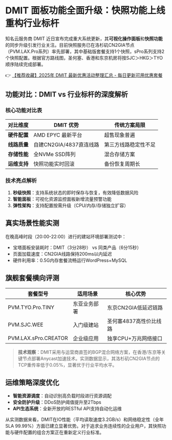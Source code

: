 # DMIT 面板功能全面升级：快照功能上线重构行业标杆

知名云服务商 DMIT 近日宣布完成重大系统更新，其**可视化操作面板**和**快照功能**的同步升级引发行业关注。目前快照服务已在洛杉矶CN2GIA节点（PVM.LAX.Pro系列）率先部署，其中基础版套餐支持1个快照，sPro系列支持2个快照配置。根据官方路线图，圣何塞、香港和东京机房将按SJC＞HKG＞TYO顺序陆续完成部署。

👉 [【推荐收藏】2025年 DMIT 最新优惠活动整理汇总 - 每日更新可用优惠套餐](https://bit.ly/dmit_coupon)

## 功能对比：DMIT vs 行业标杆的深度解析

### 核心功能对比表
| 对比维度       | DMIT 优势                          | 传统方案局限                 |
|----------------|-----------------------------------|----------------------------|
| **硬件配置**   | AMD EPYC 最新平台                | 超售现象普遍               |
| **线路质量**   | 自建CN2GIA/4837直连线路          | 第三方线路稳定性不足       |
| **存储性能**   | 全NVMe SSD阵列                   | 混合存储方案               |
| **运维支持**   | 快照功能实时回滚                 | 备份恢复周期长             |

### 技术亮点解析
1. **秒级快照**：支持系统状态的即时保存与恢复，有效降低数据风险
2. **智能面板**：可视化资源监控面板新增流量预警功能
3. **弹性架构**：支持配置按需升级（CPU/内存/存储独立扩容）

## 真实场景性能实测
在晚高峰时段（20:00-22:00）进行的建站环境部署测试中：
- 宝塔面板安装耗时：DMIT（3分28秒） vs 同类产品（6分15秒）
- 页面加载速度：CN2GIA线路保持200ms以内延迟
- 硬件利用率：0.5G内存套餐流畅运行WordPress+MySQL

## 旗舰套餐横向评测
| 套餐型号              | 适用场景       | 核心优势                 |
|-----------------------|--------------|-------------------------|
| PVM.TYO.Pro.TINY      | 东亚业务部署 | 东京CN2GIA低延迟链路    |
| PVM.SJC.WEE           | 入门级建站   | 圣何塞4837高性价比线路  |
| PVM.LAX.sPro.CREATOR  | 企业级应用   | 独享CPU+万兆网络接口    |

> **技术观察**：DMIT采用与运营商直签的BGP混合网络方案，在香港/东京等关键节点部署Anycast加速技术。实测数据显示，其洛杉矶CN2GIA节点的TCP重传率低于0.05%，显著优于行业平均水平。

## 运维策略深度优化
- **智能资源调度**：自动识别高负载时段进行资源调配
- **安全防护升级**：DDoS防护阈值提升至2Tbps
- **API生态系统**：全新开放的RESTful API支持自动化运维

从实测数据来看，DMIT在IO性能（平均读取速度3.2GB/s）和网络稳定性（全年SLA 99.99%）方面已建立显著优势。对于追求业务连续性的企业用户，其快照功能与硬件配置的组合方案正在重新定义行业标准。
